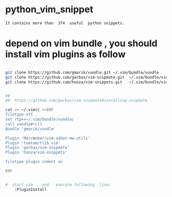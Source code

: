 # python_vim_snippet
    It contains more than  374  useful  python snippets.
    

# depend on vim  bundle , you should  install vim plugins as follow 
``` bash

git clone https://github.com/gmarik/vundle.git ~/.vim/bundle/vundle
git clone https://github.com/garbas/vim-snipmate.git  ~/.vim/bundle/vim-snipmate/
git clone https://github.com/honza/vim-snippets.git   ~/.vim/bundle/vim-snippets/


##
##  https://github.com/garbas/vim-snipmate#installing-snipmate

cat >> ~/.vimrc <<EOF
filetype off
set rtp+=~/.vim/bundle/vundle/
call vundle#rc()
Bundle 'gmarik/vundle'

Plugin 'MarcWeber/vim-addon-mw-utils'
Plugin 'tomtom/tlib_vim'
Plugin 'garbas/vim-snipmate'
Plugin 'honza/vim-snippets'

filetype plugin indent on

EOF


#  start vim  , and   execute following  line;
    :PluginInstall
```
